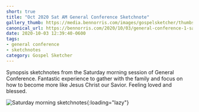 ```yaml
---
short: true
title: "Oct 2020 Sat AM General Conference Sketchnote"
gallery_thumb: https://media.bennorris.com/images/gospelsketcher/thumbs/oct-20-1-sat-am.jpg
canonical_url: https://bennorris.com/2020/10/03/general-conference-1-sat-am-sketchnote
date: 2020-10-03 12:39:40-0600
tags:
- general conference
- sketchnotes
category: Gospel Sketcher
---
```


Synopsis sketchnotes from the Saturday morning session of General Conference. Fantastic experience to gather with the family and focus on how to become more like Jesus Christ our Savior. Feeling loved and blessed.

![Saturday morning sketchnotes](https://media.bennorris.com/images/gospelsketcher/general-conference/oct-2020/oct-20-1-sat-am.jpg){:loading="lazy"}
